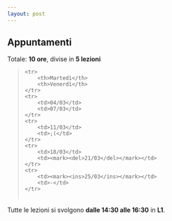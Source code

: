 ```yaml
---
layout: post
---
```


## Appuntamenti
Totale: **10 ore**, divise in **5 lezioni**
> <table>
    <tr>
        <th>Martedì</th>
        <th>Venerdì</th>
    </tr>
    <tr>
        <td>04/03</td>
        <td>07/03</td>
    </tr>
    <tr>
        <td>11/03</td>
        <td>;(</td>
    </tr>
    <tr>
        <td>18/03</td>
        <td><mark><del>21/03</del></mark></td>
    </tr>
    <tr>
        <td><mark><ins>25/03</ins></mark></td>
        <td>-</td>
    </tr>
> </table>

Tutte le lezioni si svolgono **dalle 14:30 alle 16:30** in **L1**.